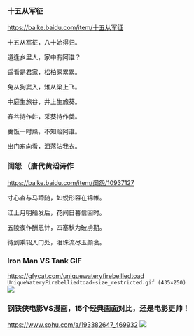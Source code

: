 ### 十五从军征
https://baike.baidu.com/item/十五从军征

十五从军征，八十始得归。

道逢乡里人，家中有阿谁？

遥看是君家，松柏冢累累。

兔从狗窦入，雉从梁上飞。

中庭生旅谷，井上生旅葵。

舂谷持作飰，采葵持作羹。

羹饭一时熟，不知贻阿谁。

出门东向看，泪落沾我衣。

### 闺怨 （唐代黄滔诗作
https://baike.baidu.com/item/闺怨/10937127

寸心杳与马蹄随，如蜕形容在锦帷。

江上月明船发后，花间日暮信回时。

五陵夜作酬恩计，四塞秋为破虏期。

待到乘轺入门处，泪珠流尽玉颜衰。

### Iron Man VS Tank GIF
https://gfycat.com/uniquewateryfirebelliedtoad
`UniqueWateryFirebelliedtoad-size_restricted.gif (435×250)`<br>
![](https://thumbs.gfycat.com/UniqueWateryFirebelliedtoad-size_restricted.gif)

### 钢铁侠电影VS漫画，15个经典画面对比，还是电影更帅！
https://www.sohu.com/a/193382647_469932
![](https://5b0988e595225.cdn.sohucs.com/images/20170920/14cfb333e4414ed7a813ec6db03ccb4d.jpg)
